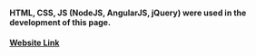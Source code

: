 #### HTML, CSS, JS (NodeJS, AngularJS, jQuery) were used in the development of this page.

#### <b><a href="https://eraybd.github.io/space-blog_website">Website Link</a></b>
